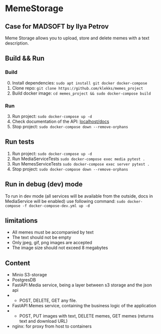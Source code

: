 # MemeStorage 
## Case for MADSOFT by Ilya Petrov

Meme Storage allows you to upload, store and delete memes with a text description.

## Build && Run

### Build
0. Install dependencies: ```sudo apt install git docker docker-compose```
1. Clone repo: ```git clone https://github.com/klekks/memes_project```
2. Build docker image: ```cd memes_project && sudo docker-compose build```

### Run
3. Run project: ```sudo docker-compose up -d```
4. Check documentation of the API: [localhost/docs](http://localhost/docs)
5. Stop project: ```sudo docker-compose down --remove-orphans```

## Run tests
1. Run project: ```sudo docker-compose up -d```
2. Run MediaServiceTests ```sudo docker-compose exec media pytest .```
3. Run MemesServiceTests ```sudo docker-compose exec server pytest .```
4. Stop project: ```sudo docker-compose down --remove-orphans```


## Run in debug (dev) mode
To run in dev mode (all services will be available from the outside, docs in MediaService will be enabled) use following command:
```sudo docker-compose -f docker-compose-dev.yml up -d```

## limitations 
- All memes must be accompanied by text
- The text should not be empty
- Only jpeg, gif, png images are accepted
- The image size should not exceed 8 megabytes

## Content 
- Minio S3-storage
- PostgresDB
- FastAPI Media service, being a layer between s3 storage and the json api
- - POST, DELETE, GET any file.
- FastAPI Memes service, containing the business logic of the application
- - POST, PUT images with text, DELETE memes, GET memes (returns text and download URL)
- nginx: for proxy from host to containers 
